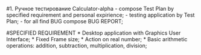 #1. Ручное тестирование Calculator-alpha
    - compose Test Plan by specified requirement and personal expirience;
    - testing application by Test Plan;
    - for all find BUG compose BUG REPORT;

#SPECIFIED REQUIREMENT
    * Desktop application with Graphics User Interface;
    * Fixed Frame size;
    * Action on real number;
    * Basic arithmetic operations: addition, subtraction, multiplication, division;